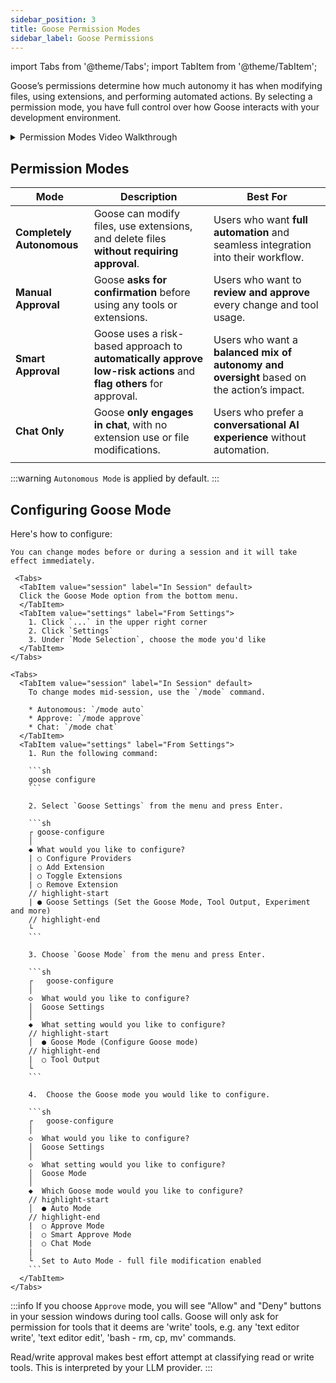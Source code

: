 ```yaml
---
sidebar_position: 3
title: Goose Permission Modes
sidebar_label: Goose Permissions
---
```


import Tabs from '@theme/Tabs';
import TabItem from '@theme/TabItem';

Goose’s permissions determine how much autonomy it has when modifying files, using extensions, and performing automated actions. By selecting a permission mode, you have full control over how Goose interacts with your development environment.

<details>
  <summary>Permission Modes Video Walkthrough</summary>
  <iframe
  class="aspect-ratio"
  src="https://www.youtube.com/embed/bMVFFnPS_Uk"
  title="Goose Permission Modes Explained"
  frameBorder="0"
  allow="accelerometer; autoplay; clipboard-write; encrypted-media; gyroscope; picture-in-picture"
  allowFullScreen
  ></iframe>
</details>

## Permission Modes

| Mode               | Description                                                                                           | Best For                                                                                   |
|--------------------|-------------------------------------------------------------------------------------------------------|--------------------------------------------------------------------------------------------|
| **Completely Autonomous**           | Goose can modify files, use extensions, and delete files **without requiring approval**.              | Users who want **full automation** and seamless integration into their workflow.           |
| **Manual Approval**| Goose **asks for confirmation** before using any tools or extensions.                                 | Users who want to **review and approve** every change and tool usage.                      |
| **Smart Approval** | Goose uses a risk-based approach to **automatically approve low-risk actions** and **flag others** for approval. | Users who want a **balanced mix of autonomy and oversight** based on the action’s impact. |
| **Chat Only**      | Goose **only engages in chat**, with no extension use or file modifications.                          | Users who prefer a **conversational AI experience** without automation.                    |
       |

:::warning
`Autonomous Mode` is applied by default.
:::

## Configuring Goose Mode

Here's how to configure:

<Tabs groupId="interface">
  <TabItem value="ui" label="Goose Desktop" default>

    You can change modes before or during a session and it will take effect immediately.

     <Tabs>
      <TabItem value="session" label="In Session" default>
      Click the Goose Mode option from the bottom menu. 
      </TabItem>
      <TabItem value="settings" label="From Settings">
        1. Click `...` in the upper right corner
        2. Click `Settings`
        3. Under `Mode Selection`, choose the mode you'd like
      </TabItem>
    </Tabs>   
  </TabItem>
  <TabItem value="cli" label="Goose CLI">

    <Tabs>
      <TabItem value="session" label="In Session" default>
        To change modes mid-session, use the `/mode` command.

        * Autonomous: `/mode auto`
        * Approve: `/mode approve`
        * Chat: `/mode chat`     
      </TabItem>
      <TabItem value="settings" label="From Settings">
        1. Run the following command:

        ```sh
        goose configure
        ```

        2. Select `Goose Settings` from the menu and press Enter.

        ```sh
        ┌ goose-configure
        │
        ◆ What would you like to configure?
        | ○ Configure Providers
        | ○ Add Extension
        | ○ Toggle Extensions
        | ○ Remove Extension
        // highlight-start
        | ● Goose Settings (Set the Goose Mode, Tool Output, Experiment and more)
        // highlight-end
        └
        ```

        3. Choose `Goose Mode` from the menu and press Enter.

        ```sh
        ┌   goose-configure
        │
        ◇  What would you like to configure?
        │  Goose Settings
        │
        ◆  What setting would you like to configure?
        // highlight-start
        │  ● Goose Mode (Configure Goose mode)
        // highlight-end
        |  ○ Tool Output
        └
        ```

        4.  Choose the Goose mode you would like to configure.

        ```sh
        ┌   goose-configure
        │
        ◇  What would you like to configure?
        │  Goose Settings
        │
        ◇  What setting would you like to configure?
        │  Goose Mode
        │
        ◆  Which Goose mode would you like to configure?
        // highlight-start
        │  ● Auto Mode
        // highlight-end
        |  ○ Approve Mode
        |  ○ Smart Approve Mode    
        |  ○ Chat Mode
        |
        └  Set to Auto Mode - full file modification enabled
        ```     
      </TabItem>
    </Tabs>
  </TabItem>
</Tabs>

  :::info
  If you choose `Approve` mode, you will see "Allow" and "Deny" buttons in your session windows during tool calls. 
  Goose will only ask for permission for tools that it deems are 'write' tools, e.g. any 'text editor write', 'text editor edit', 'bash - rm, cp, mv' commands. 
  
  Read/write approval makes best effort attempt at classifying read or write tools. This is interpreted by your LLM provider. 
  :::
